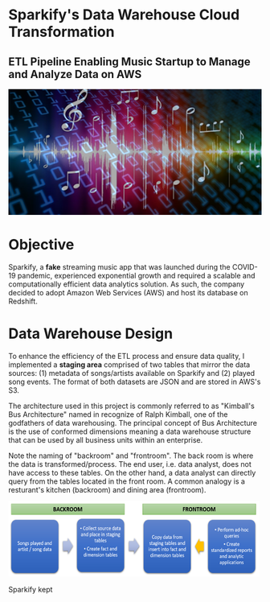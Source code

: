 # Sparkify's Data Warehouse Cloud Transformation
## ETL Pipeline Enabling Music Startup to Manage and Analyze Data on AWS

<img src="https://github.com/Morgan-Sell/song-app-data-warehouse/blob/main/img/music_data.png" width="800" height="250">

# Objective
Sparkify, a **fake** streaming music app that was launched during the COVID-19 pandemic, experienced exponential growth and required a scalable and computationally efficient data analytics solution. As such, the company decided to adopt Amazon Web Services (AWS) and host its database on Redshift.

# Data Warehouse Design
To enhance the efficiency of the ETL process and ensure data quality, I implemented a **staging area** comprised of two tables that mirror the data sources: (1) metadata of songs/artists available on Sparkify and (2) played song events. The format of both datasets are JSON and are stored in AWS's S3.

The architecture used in this project is commonly referred to as "Kimball's Bus Architecture" named in recognize of Ralph Kimball, one of the godfathers of data warehousing. The principal concept of Bus Architecture is the use of conformed dimensions meaning a data warehouse structure that can be used by all business units within an enterprise.

Note the naming of "backroom" and "frontroom". The back room is where the data is transformed/process. The end user, i.e. data analyst, does not have access to these tables. On the other hand, a data analyst can directly query from the tables located in the front room. A common analogy is a resturant's kitchen (backroom) and dining area (frontroom).

<img src="https://github.com/Morgan-Sell/song-app-data-warehouse/blob/main/img/dwh_design.png" width="500" height="150" class="center">
    
    
Sparkify kept



